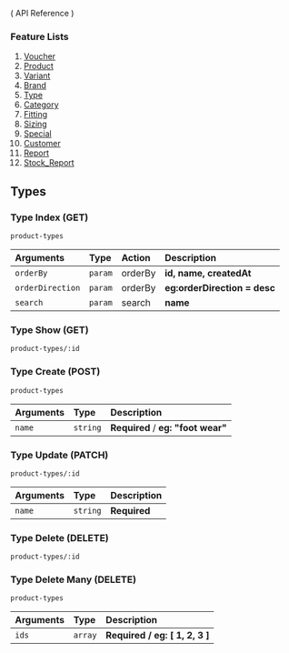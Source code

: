 ( API Reference )

### Feature Lists

1. [Voucher](VOUCHER.md)
1. [Product](PRODUCT.md)
1. [Variant](PRODUCT_VARIANT.md)
1. [Brand](PRODUCT_BRAND.md)
1. [Type](PRODUCT_TYPE.md)
1. [Category](PRODUCT_CATEGORY.md)
1. [Fitting](PRODUCT_FITTING.md)
1. [Sizing](PRODUCT_SIZING.md)
1. [Special](SPECIAL.md)
1. [Customer](CUSTOMER.md)
1. [Report](REPORT.md)
1. [Stock_Report](STOCK_REPORT.md)

## Types

### Type Index (GET)

```
product-types
```

| Arguments        | Type    | Action  | Description                  |
| :--------------- | :------ | :------ | :--------------------------- |
| `orderBy`        | `param` | orderBy | **id, name, createdAt**      |
| `orderDirection` | `param` | orderBy | **eg:orderDirection = desc** |
| `search`         | `param` | search  | **name**                     |

### Type Show (GET)

```
product-types/:id
```

### Type Create (POST)

```
product-types
```

| Arguments | Type     | Description                        |
| :-------- | :------- | :--------------------------------- |
| `name`    | `string` | **Required** / **eg: "foot wear"** |

### Type Update (PATCH)

```
product-types/:id
```

| Arguments | Type     | Description  |
| :-------- | :------- | :----------- |
| `name`    | `string` | **Required** |

### Type Delete (DELETE)

```
product-types/:id
```

### Type Delete Many (DELETE)

```
product-types
```

| Arguments | Type    | Description                            |
| :-------- | :------ | :------------------------------------- |
| `ids`     | `array` | **Required** **/** **eg: [ 1, 2, 3 ]** |

